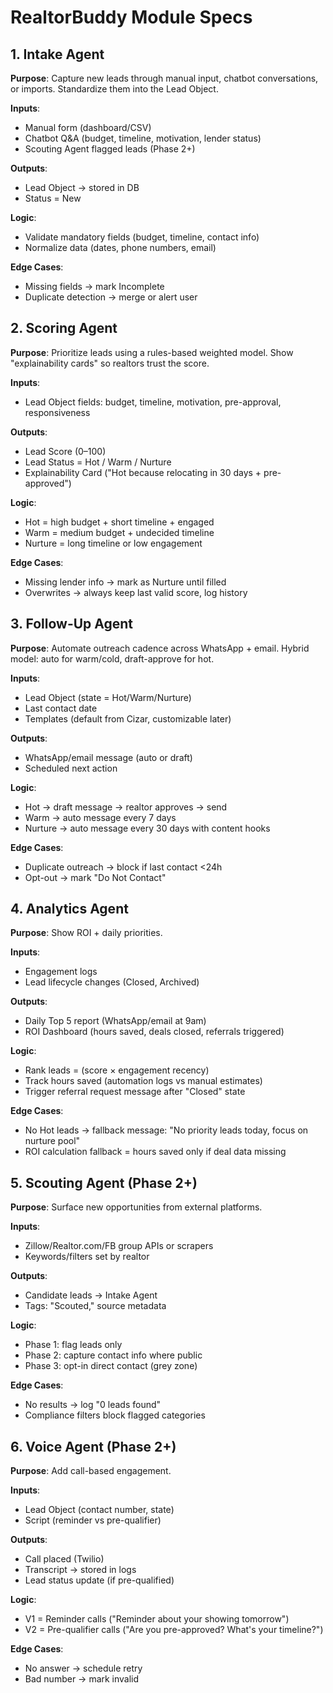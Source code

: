 # RealtorBuddy Module Specs

## 1. Intake Agent

**Purpose**: Capture new leads through manual input, chatbot conversations, or imports. Standardize them into the Lead Object.

**Inputs**:
- Manual form (dashboard/CSV)
- Chatbot Q&A (budget, timeline, motivation, lender status)
- Scouting Agent flagged leads (Phase 2+)

**Outputs**:
- Lead Object → stored in DB
- Status = New

**Logic**:
- Validate mandatory fields (budget, timeline, contact info)
- Normalize data (dates, phone numbers, email)

**Edge Cases**:
- Missing fields → mark Incomplete
- Duplicate detection → merge or alert user

## 2. Scoring Agent

**Purpose**: Prioritize leads using a rules-based weighted model. Show "explainability cards" so realtors trust the score.

**Inputs**:
- Lead Object fields: budget, timeline, motivation, pre-approval, responsiveness

**Outputs**:
- Lead Score (0–100)
- Lead Status = Hot / Warm / Nurture
- Explainability Card ("Hot because relocating in 30 days + pre-approved")

**Logic**:
- Hot = high budget + short timeline + engaged
- Warm = medium budget + undecided timeline
- Nurture = long timeline or low engagement

**Edge Cases**:
- Missing lender info → mark as Nurture until filled
- Overwrites → always keep last valid score, log history

## 3. Follow-Up Agent

**Purpose**: Automate outreach cadence across WhatsApp + email. Hybrid model: auto for warm/cold, draft-approve for hot.

**Inputs**:
- Lead Object (state = Hot/Warm/Nurture)
- Last contact date
- Templates (default from Cizar, customizable later)

**Outputs**:
- WhatsApp/email message (auto or draft)
- Scheduled next action

**Logic**:
- Hot → draft message → realtor approves → send
- Warm → auto message every 7 days
- Nurture → auto message every 30 days with content hooks

**Edge Cases**:
- Duplicate outreach → block if last contact <24h
- Opt-out → mark "Do Not Contact"

## 4. Analytics Agent

**Purpose**: Show ROI + daily priorities.

**Inputs**:
- Engagement logs
- Lead lifecycle changes (Closed, Archived)

**Outputs**:
- Daily Top 5 report (WhatsApp/email at 9am)
- ROI Dashboard (hours saved, deals closed, referrals triggered)

**Logic**:
- Rank leads = (score × engagement recency)
- Track hours saved (automation logs vs manual estimates)
- Trigger referral request message after "Closed" state

**Edge Cases**:
- No Hot leads → fallback message: "No priority leads today, focus on nurture pool"
- ROI calculation fallback = hours saved only if deal data missing

## 5. Scouting Agent (Phase 2+)

**Purpose**: Surface new opportunities from external platforms.

**Inputs**:
- Zillow/Realtor.com/FB group APIs or scrapers
- Keywords/filters set by realtor

**Outputs**:
- Candidate leads → Intake Agent
- Tags: "Scouted," source metadata

**Logic**:
- Phase 1: flag leads only
- Phase 2: capture contact info where public
- Phase 3: opt-in direct contact (grey zone)

**Edge Cases**:
- No results → log "0 leads found"
- Compliance filters block flagged categories

## 6. Voice Agent (Phase 2+)

**Purpose**: Add call-based engagement.

**Inputs**:
- Lead Object (contact number, state)
- Script (reminder vs pre-qualifier)

**Outputs**:
- Call placed (Twilio)
- Transcript → stored in logs
- Lead status update (if pre-qualified)

**Logic**:
- V1 = Reminder calls ("Reminder about your showing tomorrow")
- V2 = Pre-qualifier calls ("Are you pre-approved? What's your timeline?")

**Edge Cases**:
- No answer → schedule retry
- Bad number → mark invalid
